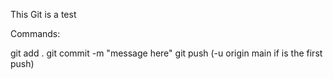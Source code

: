 This Git is a test

Commands:

git add .
git commit -m "message here"
git push           (-u origin main if is the first push)